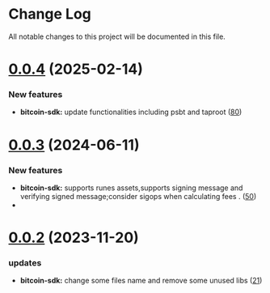
# Change Log

All notable changes to this project will be documented in this file.


# [0.0.4](https://github.com/mmdi1/go-wallet-sdk) (2025-02-14)

### New features

- **bitcoin-sdk:** update functionalities including psbt and taproot ([80](https://github.com/mmdi1/go-wallet-sdk/pull/80))

# [0.0.3](https://github.com/mmdi1/go-wallet-sdk) (2024-06-11)

### New features

- **bitcoin-sdk:** supports runes assets,supports signing message and verifying signed message;consider sigops when calculating fees . ([50](https://github.com/mmdi1/go-wallet-sdk/pull/50))
- 
# [0.0.2](https://github.com/mmdi1/go-wallet-sdk) (2023-11-20)

### updates

- **bitcoin-sdk:** change some files name and remove some unused libs ([21](https://github.com/mmdi1/go-wallet-sdk/pull/21))


